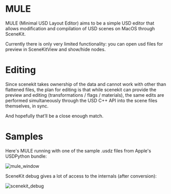 # MULE

MULE (Minimal USD Layout Editor) aims to be a simple USD editor that allows modification and compilation of USD scenes on MacOS through SceneKit.

Currently there is only very limited functionality: you can open usd files for preview in SceneKitView and show/hide nodes.

# Editing

Since scenekit takes ownership of the data and cannot work with other than flattened files, the plan for editing is that while scenekit can provide the preview and editing (transformations / flags / materials), the same edits are performed simultaneously through the USD C++ API into the scene files themselves, in sync. 

And hopefully that’ll be a close enough match.

# Samples

Here's MULE running with one of the sample .usdz files from Apple's USDPython bundle:

![mule_window](https://github.com/simpassi/mule/blob/master/images/mule_window.png)

SceneKit debug gives a lot of access to the internals (after conversion):

![scenekit_debug](https://github.com/simpassi/mule/blob/master/images/scenekit_debug.png)

